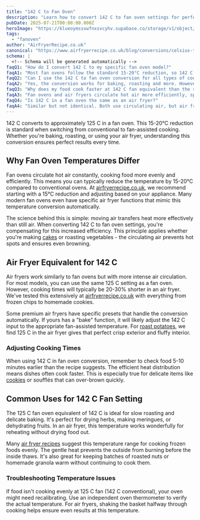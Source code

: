 ```yaml
---
title: "142 C to Fan Oven"
description: "Learn how to convert 142 C to fan oven settings for perfect baking. Includes air fryer equivalents and temperature tips for UK kitchens."
pubDate: 2025-07-21T00:00:00.000Z
heroImage: "https://klueoymssxwfnxsvcyhv.supabase.co/storage/v1/object/public/Shmucket/142-c-to-fan-oven.png"
tags:
  - "fanoven"
author: "AirFryerRecipe.co.uk"
canonical: "https://www.airfryerrecipe.co.uk/blog/conversions/celsius-to-fan-oven/142-c-to-fan-oven"
schema: |
  <!-- Schema will be generated automatically -->
faqQ1: "How do I convert 142 C to my specific fan oven model?"
faqA1: "Most fan ovens follow the standard 15-20°C reduction, so 142 C becomes 125 C. However, consult your manual as some models vary. For air fryers, start with 125 C but reduce cooking time by 20%."
faqQ2: "Can I use the 142 C to fan oven conversion for all types of cooking?"
faqA2: "Yes, the conversion works for baking, roasting and more. However, very delicate items might need an additional 5°C reduction in a powerful fan oven or air fryer to prevent over-browning."
faqQ3: "Why does my food cook faster at 142 C fan equivalent than the recipe states?"
faqA3: "Fan ovens and air fryers circulate hot air more efficiently, speeding up cooking. Always check food 5-10 minutes early when using the 125 C fan setting (142 C conventional equivalent)."
faqQ4: "Is 142 C in a fan oven the same as an air fryer?"
faqA4: "Similar but not identical. Both use circulating air, but air fryers are more intense. Start with 125 C in both, but air fryers typically need shorter cooking times - about 20% less than fan ovens."
---
```

<p>142 C converts to approximately 125 C in a fan oven. This 15-20°C reduction is standard when switching from conventional to fan-assisted cooking. Whether you're baking, roasting, or using your air fryer, understanding this conversion ensures perfect results every time.</p>

<h2>Why Fan Oven Temperatures Differ</h2>
<p>Fan ovens circulate hot air constantly, cooking food more evenly and efficiently. This means you can typically reduce the temperature by 15-20°C compared to conventional ovens. At <a href=https://www.airfryerrecipe.co.uk/air-fryer-conversion-chart>airfryerrecipe.co.uk</a>, we recommend starting with a 15°C reduction and adjusting based on your appliance. Many modern fan ovens even have specific air fryer functions that mimic this temperature conversion automatically.</p>
<p>The science behind this is simple: moving air transfers heat more effectively than still air. When converting 142 C to fan oven settings, you're compensating for this increased efficiency. This principle applies whether you're making <a href=https://www.airfryerrecipe.co.uk/recipe-category/cakes>cakes</a> or roasting vegetables - the circulating air prevents hot spots and ensures even browning.</p>

<h2>Air Fryer Equivalent for 142 C</h2>
<p>Air fryers work similarly to fan ovens but with more intense air circulation. For most models, you can use the same 125 C setting as a fan oven. However, cooking times will typically be 20-30% shorter in an air fryer. We've tested this extensively at <a href=https://www.airfryerrecipe.co.uk>airfryerrecipe.co.uk</a> with everything from frozen chips to homemade cookies.</p>
<p>Some premium air fryers have specific presets that handle the conversion automatically. If yours has a "bake" function, it will likely adjust the 142 C input to the appropriate fan-assisted temperature. For <a href=https://www.airfryerrecipe.co.uk/recipe-category/potatoes>roast potatoes</a>, we find 125 C in the air fryer gives that perfect crisp exterior and fluffy interior.</p>

<h3>Adjusting Cooking Times</h3>
<p>When using 142 C in fan oven conversion, remember to check food 5-10 minutes earlier than the recipe suggests. The efficient heat distribution means dishes often cook faster. This is especially true for delicate items like <a href=https://www.airfryerrecipe.co.uk/recipe-category/cookies>cookies</a> or soufflés that can over-brown quickly.</p>

<h2>Common Uses for 142 C Fan Setting</h2>
<p>The 125 C fan oven equivalent of 142 C is ideal for slow roasting and delicate baking. It's perfect for drying herbs, making meringues, or dehydrating fruits. In an air fryer, this temperature works wonderfully for reheating without drying food out.</p>
<p>Many <a href=https://www.airfryerrecipe.co.uk/recipes>air fryer recipes</a> suggest this temperature range for cooking frozen foods evenly. The gentle heat prevents the outside from burning before the inside thaws. It's also great for keeping batches of roasted nuts or homemade granola warm without continuing to cook them.</p>

<h3>Troubleshooting Temperature Issues</h3>
<p>If food isn't cooking evenly at 125 C fan (142 C conventional), your oven might need recalibrating. Use an independent oven thermometer to verify the actual temperature. For air fryers, shaking the basket halfway through cooking helps ensure even results at this temperature.</p>
